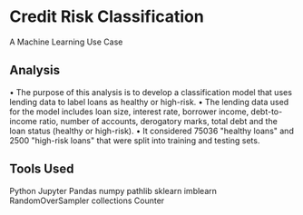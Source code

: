 # Credit Risk Classification
A Machine Learning Use Case

## Analysis

• The purpose of this analysis is to develop a classification model that uses lending data to label loans as healthy or high-risk. 
• The lending data used for the model includes loan size, interest rate, borrower income, debt-to-income ratio, number of accounts, derogatory marks, total debt and the loan status (healthy or high-risk). 
• It considered 75036 "healthy loans" and 2500 "high-risk loans" that were split into training and testing sets.

## Tools Used
Python
Jupyter
Pandas
numpy
pathlib
sklearn
imblearn
RandomOverSampler
collections
Counter


